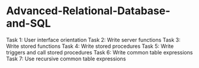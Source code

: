 # Advanced-Relational-Database-and-SQL

Task 1: User interface orientation
Task 2: Write server functions
Task 3: Write stored functions
Task 4: Write stored procedures
Task 5: Write triggers and call stored procedures
Task 6: Write common table expressions
Task 7: Use recursive common table expressions   

